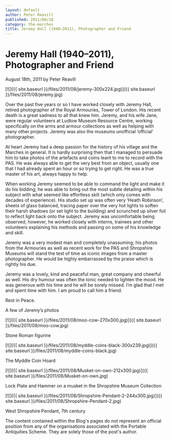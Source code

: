 ```yaml
---
layout: default
author: Peter Reavill
published: 2011/08/18
category: the-marches
title: Jeremy Hall (1940–2011), Photographer and Friend
---
```

# Jeremy Hall (1940–2011), Photographer and Friend

August 18th, 2011 by Peter Reavill

[![]({{ site.baseurl }}/files/2011/08/jeremy-300x224.jpg)]({{ site.baseurl }}/files/2011/08/jeremy.jpg)

Over the past five years or so I have worked closely with Jeremy Hall, retired photographer of the Royal Armouries, Tower of London. His recent death is a great sadness to all that knew him. Jeremy, and his wife Jane, were regular volunteers at Ludlow Museum Resource Centre, working specifically on the arms and armour collections as well as helping with many other projects. Jeremy was also the museums unofficial ‘official’ photographer.

At heart Jeremy had a deep passion for the history of his village and the Marches in general. It is hardly surprising then that I managed to persuade him to take photos of the artefacts and coins leant to me to record with the PAS. He was always able to get the very best from an object, usually one that I had already spent an hour or so trying to get right. He was a true master of his art, always happy to help.

When working Jeremy seemed to be able to command the light and make it do his bidding; he was able to bring out the most subtle detailing within his subject with what seemed like effortless skill (which only comes with decades of experience). His studio set up was often very ‘Heath Robinson’, sheets of glass balanced, tracing paper over the very hot lights to soften their harsh shadows (or set light to the building) and scrunched up silver foil to reflect light back onto the subject. Jeremy was uncomfortable being observed, however, he worked closely with interns, trainees and other volunteers explaining his methods and passing on some of his knowledge and skill.

Jeremy was a very modest man and completely unassuming; his photos from the Armouries as well as recent work for the PAS and Shropshire Museums will stand the test of time as iconic images from a master photographer. He would be highly embarrassed by the praise which is rightly his due.

Jeremy was a lovely, kind and peaceful man, great company and cheerful as well. His dry humour was often the tonic needed to lighten the mood. He was generous with his time and he will be sorely missed. I’m glad that I met and spent time with him. I am proud to call him a friend.

Rest in Peace.

A few of Jeremy’s photos

[![]({{ site.baseurl }}/files/2011/08/moo-cow-270x300.jpg)]({{ site.baseurl }}/files/2011/08/moo-cow.jpg)

Stone Roman figurine

[![]({{ site.baseurl }}/files/2011/08/myddle-coins-black-300x239.jpg)]({{ site.baseurl }}/files/2011/08/myddle-coins-black.jpg)

The Myddle Coin Hoard

[![]({{ site.baseurl }}/files/2011/08/Musket-on-own-212x300.jpg)]({{ site.baseurl }}/files/2011/08/Musket-on-own.jpg)

Lock Plate and Hammer on a musket in the Shropshire Museum Collection

[![]({{ site.baseurl }}/files/2011/08/Shropshire-Pendant-2-244x300.jpg)]({{ site.baseurl }}/files/2011/08/Shropshire-Pendant-2.jpg)

West Shropshire Pendant, 7th century

The content contained within the Blog's pages do not represent an official position from any of the organisations associated with the Portable Antiquities Scheme. They are solely those of the post's author.